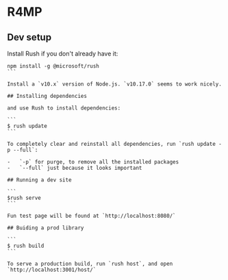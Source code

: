 # R4MP

## Dev setup

Install Rush if you don't already have it:

````
npm install -g @microsoft/rush
```

Install a `v10.x` version of Node.js. `v10.17.0` seems to work nicely.

## Installing dependencies

and use Rush to install dependencies:

```
$ rush update
```

To completely clear and reinstall all dependencies, run `rush update -p --full`:

-   `-p` for purge, to remove all the installed packages
-   `--full` just because it looks important

## Running a dev site

```
$rush serve
```

Fun test page will be found at `http://localhost:8080/`

## Buiding a prod library

```
$ rush build
```

To serve a production build, run `rush host`, and open `http://localhost:3001/host/`
